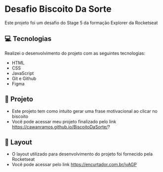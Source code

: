 <h1>Desafio Biscoito Da Sorte</h1>

<p>Este projeto foi um desafio do Stage 5 da formação Explorer da Rocketseat</p>

## 💻 Tecnologias

Realizei o desenvolvimento do projeto com as seguintes tecnologias:

- HTML
- CSS
- JavaScript
- Git e Github
- Figma

## 📝 Projeto

- Este projeto tem como intuito gerar uma frase motivacional ao clicar no biscoito
- Você pode acessar meu projeto finalizado pelo link https://cawanramos.github.io/BiscoitoDaSorte/?

## 🎨 Layout 
    

- O layout utilizado para desenvolvimento do projeto foi fornecido pela Rocketseat 
- Você pode acessar pelo link https://encurtador.com.br/jvAGP

